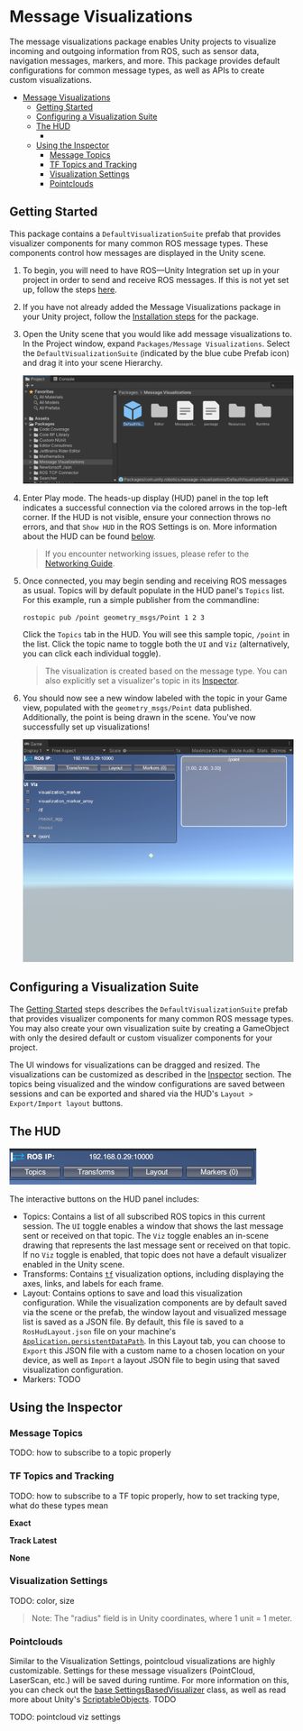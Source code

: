 # Message Visualizations

The message visualizations package enables Unity projects to visualize incoming and outgoing information from ROS, such as sensor data, navigation messages, markers, and more. This package provides default configurations for common message types, as well as APIs to create custom visualizations.

- [Message Visualizations](#message-visualizations)
  - [Getting Started](#getting-started)
  - [Configuring a Visualization Suite](#configuring-a-visualization-suite)
  - [The HUD](#the-hud)
    - [](#)
  - [Using the Inspector](#using-the-inspector)
    - [Message Topics](#message-topics)
    - [TF Topics and Tracking](#tf-topics-and-tracking)
    - [Visualization Settings](#visualization-settings)
    - [Pointclouds](#pointclouds)

## Getting Started

This package contains a `DefaultVisualizationSuite` prefab that provides visualizer components for many common ROS message types. These components control how messages are displayed in the Unity scene.

1. To begin, you will need to have ROS—Unity Integration set up in your project in order to send and receive ROS messages. If this is not yet set up, follow the steps [here](https://github.com/Unity-Technologies/Unity-Robotics-Hub/blob/main/tutorials/ros_unity_integration/README.md).
2. If you have not already added the Message Visualizations package in your Unity project, follow the [Installation steps](../../README.md#Installation) for the package.
3. Open the Unity scene that you would like add message visualizations to. In the Project window, expand `Packages/Message Visualizations`. Select the `DefaultVisualizationSuite` (indicated by the blue cube Prefab icon) and drag it into your scene Hierarchy.

    ![](../images~/VizPrefab.png)

4. Enter Play mode. The heads-up display (HUD) panel in the top left indicates a successful connection via the colored arrows in the top-left corner. If the HUD is not visible, ensure your connection throws no errors, and that `Show HUD` in the ROS Settings is on. More information about the HUD can be found [below](#the-hud).

    > If you encounter networking issues, please refer to the [Networking Guide](https://github.com/Unity-Technologies/Unity-Robotics-Hub/blob/main/tutorials/ros_unity_integration/network.md).

5. Once connected, you may begin sending and receiving ROS messages as usual. Topics will by default populate in the HUD panel's `Topics` list. For this example, run a simple publisher from the commandline:
    ```
    rostopic pub /point geometry_msgs/Point 1 2 3
    ```

    Click the `Topics` tab in the HUD. You will see this sample topic, `/point` in the list. Click the topic name to toggle both the `UI` and `Viz` (alternatively, you can click each individual toggle).

    > The visualization is created based on the message type. You can also explicitly set a visualizer's topic in its [Inspector](#using-the-inspector).

6. You should now see a new window labeled with the topic in your Game view, populated with the `geometry_msgs/Point` data published. Additionally, the point is being drawn in the scene. You've now successfully set up visualizations!

    ![](../images~/VizPoint.png)


## Configuring a Visualization Suite

The [Getting Started](#getting-started) steps describes the `DefaultVisualizationSuite` prefab that provides visualizer components for many common ROS message types. You may also create your own visualization suite by creating a GameObject with only the desired default or custom visualizer components for your project.

The UI windows for visualizations can be dragged and resized. The visualizations can be customized as described in the [Inspector](#using-the-inspector) section. The topics being visualized and the window configurations are saved between sessions and can be exported and shared via the HUD's `Layout > Export/Import layout` buttons.

## The HUD

![](../images~/VizHud.png)

The interactive buttons on the HUD panel includes:
- Topics: Contains a list of all subscribed ROS topics in this current session. The `UI` toggle enables a window that shows the last message sent or received on that topic. The `Viz` toggle enables an in-scene drawing that represents the last message sent or received on that topic. If no `Viz` toggle is enabled, that topic does not have a default visualizer enabled in the Unity scene.
- Transforms: Contains [`tf`](http://wiki.ros.org/tf) visualization options, including displaying the axes, links, and labels for each frame.
- Layout: Contains options to save and load this visualization configuration. While the visualization components are by default saved via the scene or the prefab, the window layout and visualized message list is saved as a JSON file. By default, this file is saved to a `RosHudLayout.json` file on your machine's [`Application.persistentDataPath`](https://docs.unity3d.com/ScriptReference/Application-persistentDataPath.html). In this Layout tab, you can choose to `Export` this JSON file with a custom name to a chosen location on your device, as well as `Import` a layout JSON file to begin using that saved visualization configuration.
- Markers: TODO

## Using the Inspector

### Message Topics

TODO: how to subscribe to a topic properly

### TF Topics and Tracking

TODO: how to subscribe to a TF topic properly, how to set tracking type, what do these types mean

**Exact**

**Track Latest**

**None**

### Visualization Settings

TODO: color, size

> Note: The "radius" field is in Unity coordinates, where 1 unit = 1 meter.

### Pointclouds

Similar to the Visualization Settings, pointcloud visualizations are highly customizable. Settings for these message visualizers (PointCloud, LaserScan, etc.) will be saved during runtime. For more information on this, you can check out the [base SettingsBasedVisualizer]() class, as well as read more about Unity's [ScriptableObjects](). TODO

TODO: pointcloud viz settings
